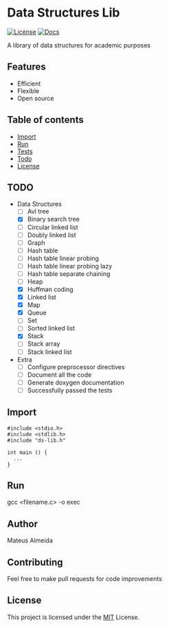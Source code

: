 # Data Structures Lib

[![License](https://img.shields.io/badge/license-MIT-blue)](./license) [![Docs](https://img.shields.io/badge/docs-in%20progress-orange)](https://github.com/imsouza/data-structures-lib)

A library of data structures for academic purposes

## Features

- Efficient 
- Flexible
- Open source

## Table of contents

- [Import](#import)
- [Run](#run)
- [Tests](#tests)
- [Todo](#todo)
- [License](#license)

## TODO

- Data Structures
  - [ ] Avl tree
  - [x] Binary search tree
  - [ ] Circular linked list
  - [ ] Doubly linked list
  - [ ] Graph
  - [ ] Hash table
  - [ ] Hash table linear probing
  - [ ] Hash table linear probing lazy
  - [ ] Hash table separate chaining
  - [ ] Heap
  - [x] Huffman coding
  - [x] Linked list
  - [x] Map
  - [x] Queue
  - [ ] Set
  - [ ] Sorted linked list
  - [x] Stack
  - [ ] Stack array
  - [ ] Stack linked list

- Extra
  - [ ] Configure preprocessor directives
  - [ ] Document all the code
  - [ ] Generate doxygen documentation
  - [ ] Successfully passed the tests

## Import

```
#include <stdio.h>
#include <stdlib.h>
#include "ds-lib.h"

int main () {
  ...
}
```

## Run

gcc <filename.c> -o exec

## Author

Mateus Almeida

## Contributing

Feel free to make pull requests for code improvements

## License

This project is licensed under the [MIT](https://github.com/imsouza/data-structures-lib/blob/main/LICENSE) License.
